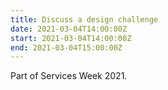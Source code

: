 ```yaml
---
title: Discuss a design challenge
date: 2021-03-04T14:00:00Z
start: 2021-03-04T14:00:00Z
end: 2021-03-04T15:00:00Z
---
```

Part of Services Week 2021.
